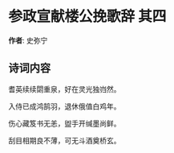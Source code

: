# 参政宣献楼公挽歌辞  其四

**作者**: 史弥宁

## 诗词内容

耆英续续閟重泉，好在灵光独岿然。

入侍已成鸿鹄羽，退休俄值白鸡年。

伤心藏笈书无恙，盥手开缄墨尚鲜。

刮目相期良不薄，可无斗酒奠桥玄。

